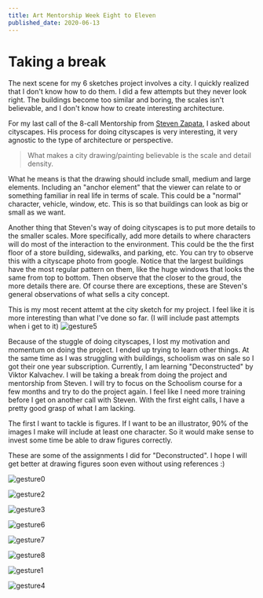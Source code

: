 ```yaml
---
title: Art Mentorship Week Eight to Eleven
published_date: 2020-06-13
---
```


# Taking a break

The next scene for my 6 sketches project involves a city. I quickly realized that I don't know how to do them.
I did a few attempts but they never look right. The buildings become too similar and boring, the scales
isn't believable, and I don't know how to create interesting architecture.

For my last call of the 8-call Mentorship from [Steven Zapata](https://www.stevenzapata.com/), I asked about
cityscapes. His process for doing cityscapes is very interesting, it very agnostic to the type of architecture
or perspective.

> What makes a city drawing/painting believable is the scale and detail density.

What he means is that the drawing should include small, medium and large elements. Including an "anchor element"
that the viewer can relate to or something familiar in real life in terms of scale. This could be a "normal"
character, vehicle, window, etc. This is so that buildings can look as big or small as we want.

Another thing that Steven's way of doing cityscapes is to put more details to the smaller scales. More specifically,
add more details to where characters will do most of the interaction to the environment. This could be the the first floor of a
store building, sidewalks, and parking, etc. You can try to observe this with a cityscape photo from google.
Notice that the largest buildings have the most regular pattern on them, like the huge windows that looks the same
from top to bottom. Then observe that the closer to the groud, the more details there are. Of course there are
exceptions, these are Steven's general observations of what sells a city concept.

This is my most recent attemt at the city sketch for my project. I feel like it is more interesting than what I've
done so far. (I will include past attempts when i get to it)
![gesture5](./figure5.jpg)

Because of the stuggle of doing cityscapes, I lost my motivation and momentum on doing the project. I ended up trying
to learn other things. At the same time as I was struggling with buildings, schoolism was on sale so I got their one year
subscription. Currently, I am learning "Deconstructed" by Viktor Kalvachev. I will be taking a break from doing the project and
mentorship from Steven. I will try to focus on the Schoolism course for a few months and try to do the project again. I feel
like I need more training before I get on another call with Steven. With the first eight calls, I have a pretty good grasp
of what I am lacking.

The first I want to tackle is figures. If I want to be an illustrator, 90% of the images I make will include at least
one character. So it would make sense to invest some time be able to draw figures correctly.

These are some of the assignments I did for "Deconstructed". I hope I will get better at drawing figures soon even without
using references :)

![gesture0](./figure0.jpg)

![gesture2](./figure2.jpg)

![gesture3](./figure3.jpg)

![gesture6](./figure6.jpg)

![gesture7](./figure7.jpg)

![gesture8](./figure8.jpg)

![gesture1](./figure1.jpg)

![gesture4](./figure4.jpg)

